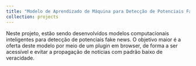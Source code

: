 ```yaml
---
title: "Modelo de Aprendizado de Máquina para Detecção de Potenciais Fake News"
collection: projects
---
```


Neste projeto, estão sendo desenvolvidos modelos computacionais inteligentes para detecção de potenciais fake news. O objetivo maior é a oferta deste modelo por meio de um plugin em browser, de forma a ser acessível e evitar a propagação de notícias com padrão baixo de veracidade.
